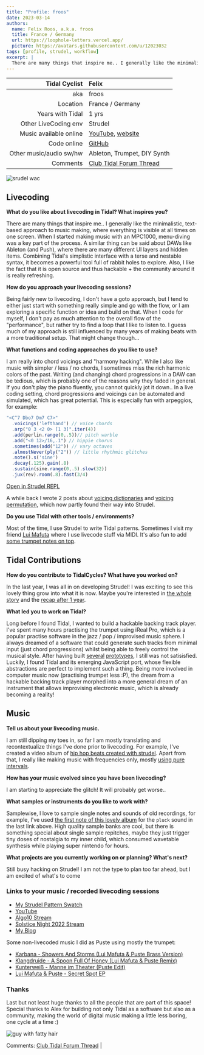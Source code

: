 ```yaml
---
title: "Profile: froos"
date: 2023-03-14
authors:
  name: Felix Roos, a.k.a. froos
  title: France / Germany
  url: https://loophole-letters.vercel.app/
  picture: https://avatars.githubusercontent.com/u/12023032
tags: [profile, strudel, workflow]
excerpt: |
  There are many things that inspire me.. I generally like the minimalistic, text-based approach to music making, where everything is visible at all times on one screen. When I started making music with an MPC1000, menu-diving was a key part of the process. A similar thing can be said about DAWs like Ableton (and Push), where there are many different UI layers and hidden items. Combining Tidal's simplistic interface with a terse and nestable syntax, it becomes a powerful tool full of rabbit holes to explore. Also, I like the fact that it is open source and thus hackable + the community around it is really refreshing.
---
```


| Tidal Cyclist           | Felix
|------------------------:|:------
| aka                     | froos
| Location                | France / Germany
| Years with Tidal        | 1 yrs
| Other LiveCoding env    | Strudel
| Music available online  | [YouTube](https://www.youtube.com/@eddyflux), [website](https://loophole-letters.vercel.app/)
| Code online             | [GitHub](https://github.com/felixroos/)
| Other music/audio sw/hw | Ableton, Trumpet, DIY Synth
| Comments                | [Club Tidal Forum Thread](https://club.tidalcycles.org/t/tidal-cycles-blog-returns-profile-from-froos/4577/10)

![srudel wac](https://i.imgur.com/5fClfIp.png)

## Livecoding  

**What do you like about livecoding in Tidal? What inspires you?**

There are many things that inspire me..
I generally like the minimalistic, text-based approach to music making, where everything is visible at all times on one screen. When I started making music with an MPC1000, menu-diving was a key part of the process.
A similar thing can be said about DAWs like Ableton (and Push), where there are many different UI layers and hidden items.
Combining Tidal's simplistic interface with a terse and nestable syntax, it becomes a powerful tool full of rabbit holes to explore. Also, I like the fact that it is open source and thus hackable + the community around it is really refreshing.

**How do you approach your livecoding sessions?**  

Being fairly new to livecoding, I don't have a goto approach, but I tend to either just start with something really simple and go with the flow, or I am exploring a specific function or idea and build on that.
When I code for myself, I don't pay as much attention to the overall flow of the "performance",
but rather try to find a loop that I like to listen to. I guess much of my approach is still influenced by many years of making beats with a more traditional setup. That might change though...

**What functions and coding approaches do you like to use?**  

I am really into chord voicings and "harmony hacking". While I also like music with simpler / less / no chords,
I sometimes miss the rich harmonic colors of the past. Writing (and changing) chord progressions in a DAW can be tedious, which is probably one of the reasons why they faded in general. If you don't play the piano fluently, you cannot quickly jot it down.. In a live coding setting, chord progressions and voicings can be automated and simulated, which has great potential. This is especially fun with arpeggios, for example:

```js
"<C^7 Dbo7 Dm7 C7>"
  .voicings('lefthand') // voice chords
  .arp("0 3 <2 0> [1 3]".iter(4))
  .add(perlin.range(0,.5))// pitch warble
  .add("<0 12>/16,.1") // hippie chorus
  .sometimes(add("12")) // vary octaves
  .almostNever(ply("2")) // little rhythmic glitches
  .note().s('sine')
  .decay(.125).gain(.8)
  .sustain(sine.range(0,.5).slow(32))
  .jux(rev).room(.8).fast(3/4)
```

[Open in Strudel REPL](https://strudel.tidalcycles.org/?UPR-AlXfgSnh)

A while back I wrote 2 posts about [voicing dictionaries](https://loophole-letters.vercel.app/rhythmical-chords) and [voicing permutation](https://loophole-letters.vercel.app/voicing-permutation), which now partly found their way into Strudel.

**Do you use Tidal with other tools / environments?**  

Most of the time, I use Strudel to write Tidal patterns. Sometimes I visit my friend [Lui Mafuta](https://soundcloud.com/luimafuta) where I use livecode stuff via MIDI. It's also fun to add [some trumpet notes on top](https://www.youtube.com/watch?v=IcMSocdKwvw).

## Tidal Contributions  

**How do you contribute to TidalCycles? What have you worked on?**  

In the last year, I was all in on developing Strudel!
I was exciting to see this lovely thing grow into what it is now.
Maybe you're interested in [the whole story](https://loophole-letters.vercel.app/strudel) and the [recap after 1 year](https://loophole-letters.vercel.app/strudel1year).

**What led you to work on Tidal?**

Long before I found Tidal, I wanted to build a hackable backing track player. I've spent many hours practising the trumpet using iReal Pro, which is a popular practise software in the jazz / pop / improvised music sphere. I always dreamed of a software that could generate such tracks from minimal input (just chord progressions) whilst being able to freely control the musical style. After having built [several](https://felixroos.github.io/jazzband/) [prototypes](https://felixroos.github.io/color-tunes/), I still was not satisisfied. Luckily, I found Tidal and its emerging JavaScript port, whose flexible abstractions are perfect to implement such a thing.
Being more involved in computer music now (practising trumpet less :P), the dream from a hackable backing track player morphed into a more general dream of an instrument that allows improvising electronic music, which is already becoming a reality!

## Music  

**Tell us about your livecoding music.**  

I am still dipping my toes in, so far I am mostly translating and recontextualize things I've done prior to livecoding.
For example, I've created a video album of [hip hop beats created with strudel](https://www.youtube.com/watch?v=KEndMf5udEw&list=PL7oyavMs9sS9gLY8TR6n4ILi-_5uq5ix8).
Apart from that, I really like making music with frequencies only, mostly [using pure intervals](https://strudel.tidalcycles.org/?uFDgT5d4pL_0).

**How has your music evolved since you have been livecoding?**  

I am starting to appreciate the glitch! It will probably get worse..

**What samples or instruments do you like to work with?**  

Samplewise, I love to sample single notes and sounds of old recordings, for example, I've used [the first note of this lovely album](https://www.youtube.com/watch?v=jaWdVJO5H98) for the `pluck` sound in the last link above.
High quality sample banks are cool, but there is something special about single sample repitches, maybe they just trigger tiny doses of nostalgia to my inner child, which consumed wavetable synthesis while playing super nintendo for hours.

**What projects are you currently working on or planning? What's next?**  

Still busy hacking on Strudel! I am not the type to plan too far ahead, but I am excited of what's to come

### Links to your music / recorded livecoding sessions

- [My Strudel Pattern Swatch](https://felixroos.github.io/strudel/swatch/)
- [YouTube](https://www.youtube.com/channel/UCCzL14wczvJyJaVYjh4nfJQ)
- [Algo10 Stream](https://www.youtube.com/watch?v=IcMSocdKwvw)
- [Solstice Night 2022 Stream](https://www.youtube.com/watch?v=P1DDsOvcyco)
- [My Blog](https://loophole-letters.vercel.app/)

Some non-livecoded music I did as Puste using mostly the trumpet:

- [Karbana - Showers And Storms (Lui Mafuta & Puste Brass Version)](https://soundcloud.com/friendlyconnections/karbana-showers-and-storms-1?in=luimafuta/sets/remixes)
- [Klangdruide - A Spoon Full Of Honey (Lui Mafuta & Puste Remix)](https://soundcloud.com/hugrecords/klangdruide-spoon-full-of-honey-lui-mafuta-puste-remix?in=luimafuta/sets/remixes)
- [Kunterweiß - Manne im Theater (Puste Edit)](https://soundcloud.com/ketoga/kunterweiss-manne-im-theater)
- [Lui Mafuta & Puste - Secret Spot EP](https://open.spotify.com/album/5MI78yNDgbhhxa2uA9CLot)

### Thanks

Last but not least huge thanks to all the people that are part of this space!
Special thanks to Alex for building not only Tidal as a software but also as a community, making the world of digital music making a little less boring, one cycle at a time :)

![guy with fatty hair](https://i.imgur.com/QNLKOeC.jpg)

Comments: [Club Tidal Forum Thread](https://club.tidalcycles.org/t/tidal-cycles-blog-returns-profile-from-froos/4577/10?u=highharmonics) |


